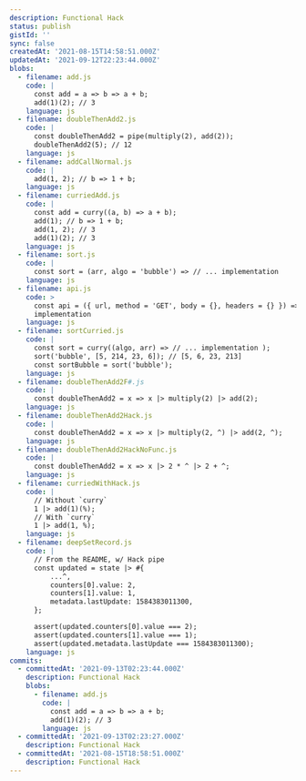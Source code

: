 ```yaml
---
description: Functional Hack
status: publish
gistId: ''
sync: false
createdAt: '2021-08-15T14:58:51.000Z'
updatedAt: '2021-09-12T22:23:44.000Z'
blobs:
  - filename: add.js
    code: |
      const add = a => b => a + b;
      add(1)(2); // 3
    language: js
  - filename: doubleThenAdd2.js
    code: |
      const doubleThenAdd2 = pipe(multiply(2), add(2));
      doubleThenAdd2(5); // 12
    language: js
  - filename: addCallNormal.js
    code: |
      add(1, 2); // b => 1 + b;
    language: js
  - filename: curriedAdd.js
    code: |
      const add = curry((a, b) => a + b);
      add(1); // b => 1 + b;
      add(1, 2); // 3
      add(1)(2); // 3
    language: js
  - filename: sort.js
    code: |
      const sort = (arr, algo = 'bubble') => // ... implementation
    language: js
  - filename: api.js
    code: >
      const api = ({ url, method = 'GET', body = {}, headers = {} }) => // ...
      implementation
    language: js
  - filename: sortCurried.js
    code: |
      const sort = curry((algo, arr) => // ... implementation );
      sort('bubble', [5, 214, 23, 6]); // [5, 6, 23, 213]
      const sortBubble = sort('bubble');
    language: js
  - filename: doubleThenAdd2F#.js
    code: |
      const doubleThenAdd2 = x => x |> multiply(2) |> add(2);
    language: js
  - filename: doubleThenAdd2Hack.js
    code: |
      const doubleThenAdd2 = x => x |> multiply(2, ^) |> add(2, ^);
    language: js
  - filename: doubleThenAdd2HackNoFunc.js
    code: |
      const doubleThenAdd2 = x => x |> 2 * ^ |> 2 + ^;
    language: js
  - filename: curriedWithHack.js
    code: |
      // Without `curry`
      1 |> add(1)(%);
      // With `curry`
      1 |> add(1, %);
    language: js
  - filename: deepSetRecord.js
    code: |
      // From the README, w/ Hack pipe
      const updated = state |> #{
          ...^,
          counters[0].value: 2,
          counters[1].value: 1,
          metadata.lastUpdate: 1584383011300,
      };

      assert(updated.counters[0].value === 2);
      assert(updated.counters[1].value === 1);
      assert(updated.metadata.lastUpdate === 1584383011300);
    language: js
commits:
  - committedAt: '2021-09-13T02:23:44.000Z'
    description: Functional Hack
    blobs:
      - filename: add.js
        code: |
          const add = a => b => a + b;
          add(1)(2); // 3
        language: js
  - committedAt: '2021-09-13T02:23:27.000Z'
    description: Functional Hack
  - committedAt: '2021-08-15T18:58:51.000Z'
    description: Functional Hack
---
```


